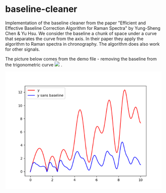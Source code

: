 # baseline-cleaner
Implementation of the baseline cleaner from the paper "Efficient and Effective Baseline Correction Algorithm for Raman Spectra" by Yung-Sheng Chen & Yu Hsu. We consider the baseline a chunk of space under a curve that separates the curve from the axis. In their paper they apply the algorithm to Raman spectra in chronography. The algorithm does also work for other signals. 

The picture below comes from the demo file - removing the baseline from the trigonometric curve <img src="https://render.githubusercontent.com/render/math?math=e^{i \pi} = -1">
. 


![Baseline vs No Baseline](basevsnobase.png)


